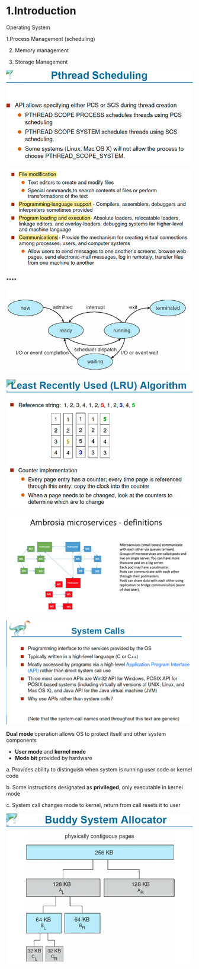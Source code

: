 # 1.Introduction

Operating System 

1.Process Management \(scheduling\) 

2. Memory management

3. Storage Management

![Performance of Various Level of Storages](../.gitbook/assets/image%20%2854%29.png)

![Storage and Device Hierarchy ](../.gitbook/assets/image%20%28126%29.png)

\*\*\*\*

![How modern computer works](../.gitbook/assets/image%20%28137%29.png)

![A dual core design](../.gitbook/assets/image%20%2882%29.png)

![Difference between Multi-processing vs Multi-programming](../.gitbook/assets/image%20%28139%29.png)

![Memory Layout of Multi-programmed System](../.gitbook/assets/image%20%2861%29.png)

**Dual mode** operation allows OS to protect itself and other system components

* **User mode** and **kernel mode** 
* **Mode bit** provided by hardware

a. Provides ability to distinguish when system is running user code or kernel code

b. Some instructions designated as **privileged**, only executable in kernel mode

c. System call changes mode to kernel, return from call resets it to user

![](../.gitbook/assets/image%20%28124%29.png)

